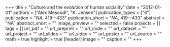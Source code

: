 +++
title = "Culture and the evolution of human sociality"
date = "2012-01-01"
authors = ["Alex Mesoudi", "K. Jensen"]
publication_types = ["6"]
publication = "_NA_, 419--433"
publication_short = "_NA_, 419--433"
abstract = "NA"
abstract_short = ""
image_preview = ""
selected = false
projects = []
tags = []
url_pdf = ""
url_preprint = ""
url_code = ""
url_dataset = ""
url_project = ""
url_slides = ""
url_video = ""
url_poster = ""
url_source = ""
math = true
highlight = true
[header]
image = ""
caption = ""
+++
